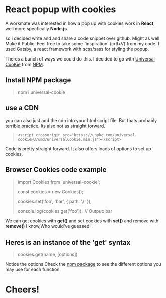 # React popup with cookies
A workmate was interested in how a pop up with cookies work in **React**, well more specfically **Node.js**.

so i decided write and and share a code snippet over github. Might as well Make it Public. 
Feel free to take some 'inspiration' (crtl+V) from my code.
I used Gatsby, a react framework with scss/sass for styling the popup.

Theres a bunch of ways we could do this. I decided to go with [Universal CooKie](https://www.npmjs.com/package/universal-cookie) from [NPM](https://www.npmjs.com).

## Install **NPM package**
>npm i universal-cookie 

## use a **CDN**
you can also just add the cdn into your html script file. But thats probably terrible practice. Its also not as straight forward.
>`<script crossorigin src="https://unpkg.com/universal-cookie@3/umd/universalCookie.min.js"></script>`

Code is pretty straight forward. It also offers loads of options to set up cookies.


## Browser Cookies code example
>
>import Cookies from 'universal-cookie';
>
>const cookies = new Cookies();
>
>cookies.set('foo', 'bar', { path: '/' });
>
>console.log(cookies.get('foo')); // Output: bar

We can get cookies with **get()** and set cookies with **set()** and remove with **remove()**
I know,Who would've guessed!

## Heres is an instance of the 'get' syntax
>cookies.get(name, [options])

Notice the options
Check the [npm package]('https://www.npmjs.com/package/universal-cookie') to see the different options you may use for each function.

# Cheers!
